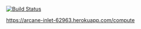 [![Build Status](https://travis-ci.org/erhanekerr/myDemoApp.svg?branch=master)](https://travis-ci.org/erhanekerr/myDemoApp)


https://arcane-inlet-62963.herokuapp.com/compute

